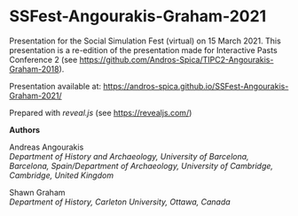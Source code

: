 # SSFest-Angourakis-Graham-2021
Presentation for the Social Simulation Fest (virtual) on 15 March 2021.
This presentation is a re-edition of the presentation made for Interactive Pasts Conference 2 (see https://github.com/Andros-Spica/TIPC2-Angourakis-Graham-2018).

Presentation available at:
https://andros-spica.github.io/SSFest-Angourakis-Graham-2021/

Prepared with *reveal.js* (see https://revealjs.com/)

**Authors**  

Andreas Angourakis  
*Department of History and Archaeology, University of Barcelona, Barcelona, Spain/Department of Archaeology, University of Cambridge, Cambridge, United Kingdom*

Shawn Graham  
*Department of History, Carleton University, Ottawa, Canada*
